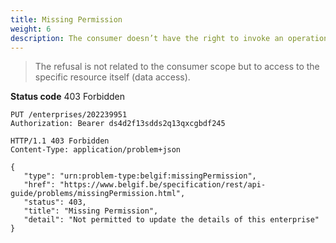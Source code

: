 ```yaml
---
title: Missing Permission
weight: 6
description: The consumer doesn’t have the right to invoke an operation on the given resource.
---
```


> The refusal is not related to the consumer scope but to access to the specific resource itself (data access).

**Status code** 403 Forbidden


    PUT /enterprises/202239951
    Authorization: Bearer ds4d2f13sdds2q13qxcgbdf245

    HTTP/1.1 403 Forbidden
    Content-Type: application/problem+json

    {
       "type": "urn:problem-type:belgif:missingPermission",
       "href": "https://www.belgif.be/specification/rest/api-guide/problems/missingPermission.html",
       "status": 403,
       "title": "Missing Permission",
       "detail": "Not permitted to update the details of this enterprise"
    }
